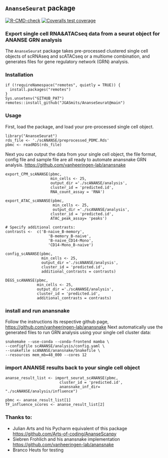 ## `AnanseSeurat` package
<!-- badges: start -->
[![R-CMD-check](https://github.com/JGASmits/AnanseSeuratWrapper/actions/workflows/R-CMD-check.yaml/badge.svg)](https://github.com/JGASmits/AnanseSeuratWrapper/actions/workflows/R-CMD-check.yaml)
[![Coveralls test coverage](https://coveralls.io/repos/github/JGASmits/AnanseSeuratWrapper/badge.svg)](https://coveralls.io/r/JGASmits/AnanseSeuratWrapper?branch=main)
<!-- badges: end -->
### Export single cell RNA&ATACseq data from a seurat object for ANANSE GRN analysis


The `AnanseSeurat` package takes pre-processed clustered single cell objects of scRNAseq and scATACseq or a multiome combination, and generates files for gene regulatory network (GRN) analysis.

### Installation

```{r eval=FALSE}
if (!requireNamespace("remotes", quietly = TRUE)) {
  install.packages("remotes")
}
Sys.unsetenv("GITHUB_PAT")
remotes::install_github("JGASmits/AnanseSeurat@main")
```


### Usage

First, load the package, and load your pre-processed single cell object.

```{r eval=FALSE}
library("AnanseSeurat")
rds_file <- './scANANSE/preprocessed_PDMC.Rds'
pbmc <- readRDS(rds_file)
```

Next you can output the data from your single cell object, the file format, config file and sample file are all ready to automate anansnake GRN analysis.
https://github.com/vanheeringen-lab/anansnake

```{r eval=FALSE}
export_CPM_scANANSE(pbmc,
                    min_cells <- 25,
                    output_dir ='./scANANSE/analysis',
                    cluster_id = 'predicted.id',
                    RNA_count_assay = 'RNA')

export_ATAC_scANANSE(pbmc,
                     min_cells <- 25,
                     output_dir ='./scANANSE/analysis',
                    cluster_id = 'predicted.id',
                    ATAC_peak_assay= 'peaks')

# Specify additional contrasts:
contrasts <-  c('B-naive_B-memory',
                   'B-memory_B-naive',
                   'B-naive_CD14-Mono',
                   'CD14-Mono_B-naive')

config_scANANSE(pbmc,
                min_cells <- 25,
                output_dir ='./scANANSE/analysis',
                cluster_id = 'predicted.id',
                additional_contrasts = contrasts)

DEGS_scANANSE(pbmc,
              min_cells <- 25,
              output_dir ='./scANANSE/analysis',
              cluster_id = 'predicted.id',
              additional_contrasts = contrasts)

```

### install and run anansnake 

Follow the instructions its respective github page, https://github.com/vanheeringen-lab/anansnake
Next automatically use the generated files to run GRN analysis using your single cell cluster data:


```{bash eval=FALSE}
snakemake --use-conda --conda-frontend mamba \
--configfile scANANSE/analysis/config.yaml \
--snakefile scANANSE/anansnake/Snakefile \
--resources mem_mb=48_000 --cores 12
```

### import ANANSE results back to your single cell object


```{r eval=FALSE}
ananse_result_list <- import_seurat_scANANSE(pbmc,
                        cluster_id = 'predicted.id',
                        anansnake_inf_dir= "./scANANSE/analysis/influence")

pbmc <- ananse_result_list[1]
TF_influence_scores <- ananse_result_list[2]
```


### Thanks to:

* Julian Arts and his Pycharm equivalent of this package https://github.com/Arts-of-coding/AnanseScanpy 
* Siebren Frohlich and his anansnake implementation https://github.com/vanheeringen-lab/anansnake
* Branco Heuts for testing
